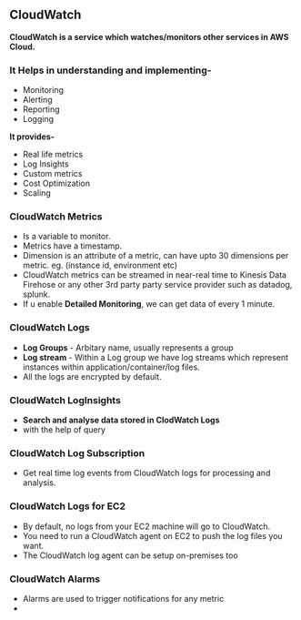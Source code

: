 ## CloudWatch
**CloudWatch is a service which watches/monitors other services in AWS Cloud.**
### It Helps in understanding and implementing-
- Monitoring
- Alerting
- Reporting
- Logging

**It provides-**
- Real life metrics
- Log Insights
- Custom metrics
- Cost Optimization
- Scaling

### CloudWatch Metrics
- Is a variable to monitor.
- Metrics have a timestamp.
- Dimension is an attribute of a metric, can have upto 30 dimensions per metric. eg. (instance id, environment etc)
- CloudWatch metrics can be streamed in near-real time to Kinesis Data Firehose or any other 3rd party party service provider such as datadog, splunk.
- If u enable **Detailed Monitoring**, we can get data of every 1 minute.
  
### CloudWatch Logs
- **Log Groups** - Arbitary name, usually represents a group
- **Log stream** - Within a Log group we have log streams which represent instances within application/container/log files.
- All the logs are encrypted by default.

### CloudWatch LogInsights
- **Search and analyse data stored in ClodWatch Logs**
- with the help of query

### CloudWatch Log Subscription
- Get real time log events from CloudWatch logs for processing and analysis.

### CloudWatch Logs for EC2
- By default, no logs from your EC2 machine will go to CloudWatch.
- You need to run a CloudWatch agent on EC2 to push the log files you want.
- The CloudWatch log agent can be setup on-premises too

### CloudWatch Alarms
- Alarms are used to trigger notifications for any metric
- 


  
